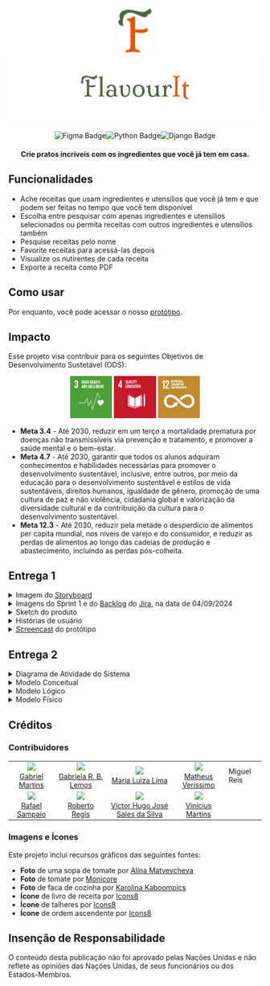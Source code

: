 
<h1 align = "center"><img src="readme_graphics/Logo.svg" alt="FlavourIt logo" width = "66vw"></img><br><img src="readme_graphics/Logo-full.svg" alt="FlavourIt"></img></h1>

<p align="center"><img alt="Figma Badge" src="https://img.shields.io/badge/made_with-figma-FF3B00?logo=Figma&logoColor=white"><img alt="Python Badge" src="https://img.shields.io/badge/made_with-python-FFD43B?logo=Python&logoColor=white"><img alt="Django Badge" src="https://img.shields.io/badge/made_with-django-092E20?logo=Django&logoColor=white"></p>

<h4 align = "center">Crie pratos incríveis com os ingredientes que você já tem em casa.</h4>

<h2>Funcionalidades</h2>

<ul>
  <li> Ache receitas que usam ingredientes e utensílios que você já tem e que podem ser feitas no tempo que você tem disponível</li>
  <li> Escolha entre pesquisar com apenas ingredientes e utensílios selecionados ou permita receitas com outros ingredientes e utensílios também</li>
  <li> Pesquise receitas pelo nome</li>
  <li> Favorite receitas para acessá-las depois</li>
  <li> Visualize os nutirentes de cada receita</li>
  <li> Exporte a receita como PDF</li>
</ul>

<h2>Como usar</h2>
<p>Por enquanto, você pode acessar o nosso <a href="https://www.figma.com/proto/iFTLAaMosDRRr7w8U86GS6/remi?scaling=scale-down&content-scaling=fixed&page-id=0%3A1&node-id=133-458&starting-point-node-id=133%3A458">protótipo</a>.</p>
  
<h2>Impacto</h2>

<p>Esse projeto visa contribuir para os seguintes Objetivos de Desenvolvimento Sustetável (ODS):</p>

<p align = "center">
  <img src="readme_graphics/E_GIF_03.gif" width="16.5%"></img>
  <img src="readme_graphics/E_GIF_04.gif" width="16.5%"></img>
  <img src="readme_graphics/E_GIF_12.gif" width="16.5%"></img>
</p>

<ul>
  <li><b>Meta 3.4</b> - Até 2030, reduzir em um terço a mortalidade prematura por doenças não transmissíveis via prevenção e tratamento, e promover a saúde mental e o bem-estar.</li>
  <li><b>Meta 4.7</b> - Até 2030, garantir que todos os alunos adquiram conhecimentos e habilidades necessárias para promover o desenvolvimento sustentável, inclusive, entre outros, por meio da educação para o desenvolvimento sustentável e estilos de vida sustentáveis, direitos humanos, igualdade de gênero, promoção de uma cultura de paz e não violência, cidadania global e valorização da diversidade cultural e da contribuição da cultura para o desenvolvimento sustentável.</li>
  <li><b>Meta 12.3</b> - Até 2030, reduzir pela metade o desperdício de alimentos per capita mundial, nos níveis de varejo e do consumidor, e reduzir as perdas de alimentos ao longo das cadeias de produção e abastecimento, incluindo as perdas pós-colheita.</li>
</ul>

<h2>Entrega 1</h2>

  <details>
    <summary>Imagem do <a href="https://www.canva.com/design/DAGOfxs_Dc8/nC_RbrV_sZUsEBCPSfeCKA/edit?utm_content=DAGOfxs_Dc8&utm_campaign=designshare&utm_medium=link2&utm_source=sharebutton">Storyboard</a> </summary>
    <img src="readme_graphics/mapa_de_historias_FlavourIt_1.png" width="100%">
  </details>
    
  <details>
    <summary>Imagens do Sprint 1 e do <a href="https://unicap-team-flavour.atlassian.net/jira/software/projects/KAN/boards/1/backlog">Backlog</a> do <a href="https://unicap-team-flavour.atlassian.net/">Jira</a>, na data de 04/09/2024 </summary>
    <img src="readme_graphics/printJiraSprint1Set2.png" width="100%">
    <img src="readme_graphics/printJiraBacklogSet2.png" width="100%">
  </details>
  
  <details>
  <summary> Sketch do produto </summary>
  <img src="readme_graphics/sketch01.gif" width="20vw"> </img> </br>
  <img src="readme_graphics/sketch02.gif" width="20vw"> </img> </br>
  <img src="readme_graphics/sketch03.gif" width="20vw"> </img> </br>
  <img src="readme_graphics/sketch04.gif" width="20vw"> </img> </br>
  <img src="readme_graphics/sketch05.gif" width="20vw"> </img> </br>
  <img src="readme_graphics/sketch06.gif" width="20vw"> </img> </br>
  <img src="readme_graphics/sketch07.gif" width="20vw"> </img> </br>
  <img src="readme_graphics/sketch08.gif" width="20vw"> </img> </br>
  </details>

<details>
    <summary>Histórias de usuário </summary>
    <h4>1# Busca por nome​</h4>
    <h5>Descrição:</h5>
    <p>Como usuário, eu gostaria de poder pesquisar as receitas disponíveis por nome para acessar intruções de uma receita que já sei que quero usar mas não lembro como fazer.​</p>
    <h5>Critérios de Aceitação:​</h5>
    <ul>
      <li>Apenas receitas que contêm o termo pesquisado em seu título aparecem na lista de resultados.​</li>
      <li>A pesquisa deve ser case-insensitive.​</li>
      <li>Se não houver receitas compatíveis, aparece um aviso em vez de receitas.​</li>
    </ul>
    <h4>2# Busca por ingredientes​​</h4>
    <h5>Descrição:</h5>
    <p>Como usuário, eu gostaria de visualizar receitas que contenham os ingredientes especificados por mim para utilizar ingredientes que eu já tenho em casa.​</p>
    <h5>Critérios de Aceitação:​</h5>
    <ul>
      <li>Apenas receitas que contêm ingredientes selecionados  aparecem na lista de resultados.​</li>
      <li>O usuário pode selecionar quantos ingredientes quiser, sem restrição de quantidade.​​</li>
      <li>Caso nenhum ingrediente seja selecionado, a filtragem por ingredientes não será considerada ao mostrar os resultados da pesquisa.​</li>
    </ul>
    <h4>3# Filtragem por Utensílios​​</h4>
    <h5>Descrição:</h5>
    <p>Como usuário, eu gostaria de visualizar receitas que contenham os utensílios especificados por mim para que eu possa encontrar receitas que se adaptem ao que tenho disponível.​</p>
    <h5>Critérios de Aceitação:​</h5>
    <ul>
      <li>Receitas que utilizam utensílios selecionados  aparecem na lista de resultados.</li>
      <li>Receitas contendo outros utensílios aparecem após as receitas acima.​</li>
      <li>O usuário pode selecionar quantos utensílios quiser, sem restrição de quantidade.​</li>
      <li>Caso nenhum utensílio seja selecionado, a filtragem por utensílios não será considerada ao mostrar os resultados da pesquisa.​​</li>
    </ul>
    <h4>4# Filtragem por Tempo​</h4>
    <h5>Descrição:</h5>
    <p>Como usuário, eu gostaria de visualizar apenas as receitas que podem ser concluídas dentro de um período de tempo específico para evitar escolher uma receita que demore mais tempo do que eu tenho.​</p>
    <h5>Critérios de Aceitação:​</h5>
    <ul>
      <li>Apenas receitas com tempo de preparo igual ou menor ao tempo inserido aparecem na lista de resultados.​</li>
      <li>A opção de ordenação por tempo deve estar disponível e funcionar corretamente tanto na ordem crescente como decrescente.​</li>
      <li>Caso um período de tempo não seja especificado, a filtragem por tempo de preparo não será considerada ao mostrar os resultados da pesquisa.​​</li>
    </ul>
    <h4>5# Busca Exclusiva​​</h4>
    <h5>Descrição:</h5>
    <p>Como usuário, eu gostaria de escolher esconder receitas que contenham os ingredientes e/ou utensílios não selecionados para ver apenas recitas que eu posso fazer sem precisar ir ao mercado ou pedir algo emprestado.​</p>
    <h5>Critérios de Aceitação:​</h5>
    <ul>
      <li>Nenhuma receita que contém ingredientes e/ou utensílios não selecionados aparece na lista de resultados quando as respectivas opções estão ativadas.​</li>
      <li>Se não houver receitas compatíveis, aparece um aviso em vez de receitas.​</li>
    </ul>
    <h4>6# Porções​​</h4>
    <h5>Descrição:</h5>
    <p>Como usuário, eu gostaria de visualizar a quantidade de porções médias que eu posso fazer com a quantidade de ingredientes que eu registrei para que eu possa planejar melhor a quantidade de comida que vou preparar.​</p>
    <h5>Critérios de Aceitação:​</h5>
    <ul>
      <li>A quantidade de porções possíveis baseado na quantidade de ingredientes visível na lista de resultados e no card da receita selecionada.​​</li>
      <li>O próprio algoritmo deve calcular automaticamente de acordo com os ingredientes da receita e na quantidade registrada pelo usuário.​​</li>
      <li>Caso a quantidade registrada pelo usuário seja insuficiente para uma receita, a quantidade consta como 0.​</li>
    </ul>
    <h4>7# Favoritos​</h4>
    <h5>Descrição:</h5>
    <p>Como usuário, eu gostaria de guardar minhas receitas favoritas para acessá-las mais rápido.​</p>
    <h5>Critérios de Aceitação:​</h5>
    <ul>
      <li>Receitas marcadas como favoritas estão visíveis na lista de receitas favoritas.​​</li>
      <li>O usuário pode marcar quantas receitas quiser como favoritas, sem restrição de quantidade.​</li>
      <li>As receitas aparecem listadas na seção de favoritas.​</li>
    </ul>
    <h4>8# Informações Nutricionais​​</h4>
    <h5>Descrição:</h5>
    <p>Como usuário, eu gostaria de saber sobre as informações nutricionais de cada receita para fazer escolhas alimentares mais informadas.​​</p>
    <h5>Critérios de Aceitação:​</h5>
    <ul>
      <li>Informações corretas estão disponíveis no card nutricional da receita.​​</li>
      <li>As informações serão equivalentes a uma porção da receita.​​</li>
    </ul>
    <h4>9# Perfil​​</h4>
    <h5>Descrição:</h5>
    <p>Como usuário, eu gostaria de ter um perfil pessoal para visualizar valores diários personalizados baseados nos meus dados para adequar minha alimentação às minhas necessidades objetivos de saúde indivíduais.​</p>
    <h5>Critérios de Aceitação:​</h5>
    <ul>
      <li>Valores diários no card nutricional da receita estão de acordo com as informações do usuário.​</li>
      <li>O próprio algoritmo deve calcular automaticamente de acordo com as informações do usuário e da receitas.​</li>
      <li>O usuário deve ser capaz de alterar suas informações sempre que desejar.​</li>
    </ul>
    <h4>10# Exportação​​</h4>
    <h5>Descrição:</h5>
    <p>Como usuário, eu gostaria de compartilhar uma receita para além do site, para que eu possa mostrar minhas descobertas para amigos ou vizualizar-lás fora da plataforma.</p>
    <h5>Critérios de Aceitação:​</h5>
    <ul>
      <li>O usuário poderá escolher compartilhar a receita por meio de PDF ou link para a receita no próprio site.​</li>
      <li>O botão "Export" cria uma versão em PDF da receita que pode ser baixada pelo usuário.​</li>
    </ul>
  </details>

  <details>
    <summary><a href="https://youtu.be/5GE4Y1hyeDc?si=nGn4n-lUW51F5HMS">Screencast</a> do protótipo </summary>
  </details>
<h2>Entrega 2</h2>

<details>
    <summary>Diagrama de Atividade do Sistema</summary>
    <img src="readme_graphics/Atividades.png" width="100%">
  </details>

<details>
    <summary>Modelo Conceitual</summary>
    <img src="readme_graphics/Conceitual.png" width="100%">
  </details>
  <details>
    <summary>Modelo Lógico</summary>
    <img src="readme_graphics/Lógico.png" width="100%">
  </details>
  <details>
    <summary>Modelo Físico</summary>
    
```sql
    
CREATE TABLE Cliente (
    Id TEXT PRIMARY KEY,
    Nome TEXT NOT NULL,
    Altura REAL,
    Peso REAL,
    Atividade TEXT
);

CREATE TABLE Favoritado (
    Id TEXT PRIMARY KEY,
    Nome TEXT NOT NULL,
    Tempo TIME,
    Instruções TEXT
);

CREATE TABLE Ingrediente (
    Id TEXT PRIMARY KEY,
    Id_Receita TEXT,
    Id_Val_Nutri TEXT,
    Quantidade REAL,
    Unidade TEXT,
    FOREIGN KEY (Id_Receita) REFERENCES Receita(Id),
    FOREIGN KEY (Id_Val_Nutri) REFERENCES Valores_Nutricionais(Id)
);

CREATE TABLE Valores_Nutricionais (
    Id TEXT PRIMARY KEY,
    Nome TEXT NOT NULL,
    Gordura REAL,
    Carboidrato REAL,
    Proteina REAL,
    Porção REAL,
    Unidade TEXT
);

CREATE TABLE Receita_Utensilio (
    Id TEXT PRIMARY KEY,
    Id_Receita TEXT,
    Id_Utensilio TEXT,
    FOREIGN KEY (Id_Receita) REFERENCES Receita(Id),
    FOREIGN KEY (Id_Utensilio) REFERENCES Utensilio(Id)
);

CREATE TABLE Utensilio (
    Id TEXT PRIMARY KEY,
    Nome TEXT NOT NULL
);

CREATE TABLE Receita (
    Id TEXT PRIMARY KEY,
    Nome TEXT NOT NULL,
    Tempo TEXT NOT NULL,
    Instruções TEXT NOT NULL
);

```
  </details>

<h2>Créditos</h2>

<h3>Contribuidores</h3>

<table>
  <tbody>
    <tr>
      <td align="center"><a href="https://github.com/gmartinsouza"><img src="https://github.com/gmartinsouza.png" width="auto" height="8.25%"/><br>Gabriel Martins</a></td>
      <td align="center"><a href="https://github.com/GabrielaRBLemos"><img src="https://github.com/GabrielaRBLemos.png" width="auto" height="8.25%"/><br>Gabriela R. B. Lemos</a></td>
      <td align="center"><a href="https://github.com/mlrlima/"><img src="https://github.com/mlrlima.png" width="auto" height="8.25%"/><br>Maria Luiza Lima</a></td>
      <td align="center"><a href="https://github.com/nodemi-alt"><img src="https://github.com/nodemi-alt.png" width="auto" height="8.25%"/><br>Matheus Veríssimo</td>
      <td>Miguel Reis</td>
    </tr>
    <tr>
      <td align="center"><a href="https://github.com/rafaelsampa"><img src="https://github.com/rafaelsampa.png" width="auto" height="8.25%"/><br>Rafael Sampaio</a></td>
      <td align="center"><a href="https://github.com/Roberto20deluxe/"><img src="https://github.com/Roberto20deluxe.png" width="auto" height="8.25%"/><br>Roberto Regis</a></td>
      <td align="center"><a href="https://github.com/VictorHugoJSS"><img src="https://github.com/VictorHugoJSS.png" width="auto" height="8.25%"/><br>Victor Hugo José Sales da Silva</a></td>
      <td align="center"><a href="https://github.com/vini-mgan"><img src="https://github.com/vini-mgan.png" width="auto" height="8.25%"/><br>Vinícius Martins</a></td>
    </tr>
  </tbody>
</table>

<h3>Imagens e Ícones</h3>

<p>Este projeto inclui recursos gráficos das seguintes fontes:</p>

<ul>
  <li><b>Foto</b> de uma sopa de tomate por <a href="https://www.pexels.com/photo/photo-of-tomato-soup-in-a-bowl-15529479/" target="_blank" rel="noopener noreferrer">Alina Matveycheva</a></li>
  <li><b>Foto</b> de tomate por <a href="https://www.pexels.com/photo/tomato-400958/" target="_blank" rel="noopener noreferrer">Monicore</a></li>
  <li><b>Foto</b> de faca de cozinha por <a href="https://www.pexels.com/photo/kitchen-knife-on-white-surface-4226864/" target="_blank" rel="noopener noreferrer">Karolina Kaboompics</a></li>
  <li><b>Ícone</b> de livro de receita por <a href="https://icons8.com/icon/jfWkE5iEM4Jq/cooking-book" target="_blank" rel="noopener noreferrer">Icons8</a></li>
  <li><b>Ícone</b> de talheres por <a href="https://icons8.com/icon/102892/tableware" target="_blank" rel="noopener noreferrer">Icons8</a></li>
  <li><b>Ícone</b> de ordem ascendente por <a href="https://icons8.com/icon/102892/ascending-sorting" target="_blank" rel="noopener noreferrer">Icons8</a></li>
</ul>

<h2>Insenção de Responsabilidade</h2>

<p>O conteúdo desta publicação não foi aprovado pelas Nações Unidas e não reflete as opiniões das Nações Unidas, de seus funcionários ou dos Estados-Membros.</p>
